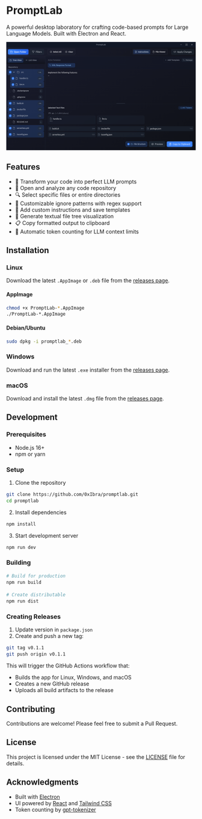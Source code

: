 # PromptLab

A powerful desktop laboratory for crafting code-based prompts for Large Language Models. Built with Electron and React.

![PromptLab Screenshot](assets/screenshot.png)

## Features

- 🧪 Transform your code into perfect LLM prompts
- 📁 Open and analyze any code repository
- 🔍 Select specific files or entire directories
- 🚫 Customizable ignore patterns with regex support
- 📝 Add custom instructions and save templates
- 🌳 Generate textual file tree visualization
- 📋 Copy formatted output to clipboard
- 🔢 Automatic token counting for LLM context limits

## Installation

### Linux
Download the latest `.AppImage` or `.deb` file from the [releases page](https://github.com/0xIbra/promptlab/releases).

#### AppImage
```bash
chmod +x PromptLab-*.AppImage
./PromptLab-*.AppImage
```

#### Debian/Ubuntu
```bash
sudo dpkg -i promptlab_*.deb
```

### Windows
Download and run the latest `.exe` installer from the [releases page](https://github.com/0xIbra/promptlab/releases).

### macOS
Download and install the latest `.dmg` file from the [releases page](https://github.com/0xIbra/promptlab/releases).

## Development

### Prerequisites
- Node.js 16+
- npm or yarn

### Setup
1. Clone the repository
```bash
git clone https://github.com/0xIbra/promptlab.git
cd promptlab
```

2. Install dependencies
```bash
npm install
```

3. Start development server
```bash
npm run dev
```

### Building
```bash
# Build for production
npm run build

# Create distributable
npm run dist
```

### Creating Releases

1. Update version in `package.json`
2. Create and push a new tag:
```bash
git tag v0.1.1
git push origin v0.1.1
```

This will trigger the GitHub Actions workflow that:
- Builds the app for Linux, Windows, and macOS
- Creates a new GitHub release
- Uploads all build artifacts to the release

## Contributing
Contributions are welcome! Please feel free to submit a Pull Request.

## License
This project is licensed under the MIT License - see the [LICENSE](LICENSE) file for details.

## Acknowledgments
- Built with [Electron](https://www.electronjs.org/)
- UI powered by [React](https://reactjs.org/) and [Tailwind CSS](https://tailwindcss.com/)
- Token counting by [gpt-tokenizer](https://www.npmjs.com/package/gpt-tokenizer)

